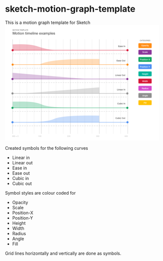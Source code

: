 # sketch-motion-graph-template
This is a motion graph template for Sketch
![Sketch motion graph](motion-template.png)

Created symbols for the following curves
* Linear in
* Linear out
* Ease in
* Ease out
* Cubic in
* Cubic out


Symbol styles are colour coded for
* Opacity
* Scale
* Position-X
* Position-Y
* Height
* Width
* Radius
* Angle
* Fill

Grid lines horizontally and vertically are done as symbols.